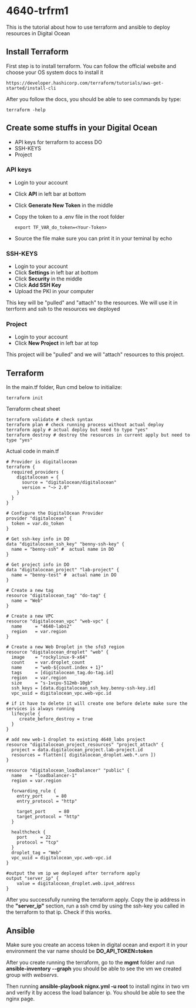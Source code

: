 # 4640-trfrm1
This is the tutorial about how to use terraform and ansible to deploy resources in Digital Ocean

## Install Terraform 
First step is to install terraform. You can follow the official website and choose your OS system docs to install it

```
https://developer.hashicorp.com/terraform/tutorials/aws-get-started/install-cli
```

After you follow the docs, you should be able to see commands by type:
```
terraform -help
```

## Create some stuffs in your Digital Ocean
- API keys for terraform to access DO
- SSH-KEYS
- Project

### API keys
- Login to your account
- Click **API** in left bar at bottom
- Click **Generate New Token** in the middle
- Copy the token to a .env file in the root folder
     
    ```
    export TF_VAR_do_token=<Your-Token>
    ```
- Source the file make sure you can print it in your teminal by echo
### SSH-KEYS
- Login to your account
- Click **Settings** in left bar at bottom
- Click **Security** in the middle
- Click **Add SSH Key**
- Upload the PKI in your computer
<!-- end of the list -->
This key will be "pulled" and "attach" to the resources. We will use it in terrform and ssh to the resources we deployed

### Project
- Login to your account
- Click **New Project** in left bar at top
<!-- end of the list -->
This project will be "pulled" and we will "attach" resources to this project.

## Terraform
In the main.tf folder, Run cmd below to initialize:
```
terraform init
```
Terraform cheat sheet
```
terraform validate # check syntax
terraform plan # check running process without actual deploy
terraform apply # actual deploy but need to type "yes"
terraform destroy # destroy the resources in current apply but need to type "yes"
```
Actual code in main.tf
```
# Provider is digitallocean
terraform {
  required_providers {
    digitalocean = {
      source = "digitalocean/digitalocean"
      version = "~> 2.0"
    }
  }
}

# Configure the DigitalOcean Provider
provider "digitalocean" {
  token = var.do_token
}

# Get ssh-key info in DO
data "digitalocean_ssh_key" "benny-ssh-key" {
  name = "benny-ssh" #  actual name in DO
}

# Get project info in DO
data "digitalocean_project" "lab-project" {
  name = "benny-test" #  actual name in DO
}

# Create a new tag
resource "digitalocean_tag" "do-tag" {
  name = "Web"
}

# Create a new VPC
resource "digitalocean_vpc" "web-vpc" {
  name     = "4640-labs2"
  region   = var.region
}

# Create a new Web Droplet in the sfo3 region
resource "digitalocean_droplet" "web" {
  image    = "rockylinux-9-x64"
  count    = var.droplet_count
  name     = "web-${count.index + 1}"
  tags     = [digitalocean_tag.do-tag.id]
  region   = var.region
  size     = "s-1vcpu-512mb-10gb"
  ssh_keys = [data.digitalocean_ssh_key.benny-ssh-key.id]
  vpc_uuid = digitalocean_vpc.web-vpc.id

# if it have to delete it will create one before delete make sure the services is always running
  lifecycle {
     create_before_destroy = true
  }
}

# add new web-1 droplet to existing 4640_labs project
resource "digitalocean_project_resources" "project_attach" {
  project = data.digitalocean_project.lab-project.id
  resources = flatten([ digitalocean_droplet.web.*.urn ])
}

resource "digitalocean_loadbalancer" "public" {
  name   = "loadbalancer-1"
  region = var.region

  forwarding_rule {
    entry_port     = 80
    entry_protocol = "http"

    target_port     = 80
    target_protocol = "http"
  }

  healthcheck {
    port     = 22
    protocol = "tcp"
  }
  droplet_tag = "Web"
  vpc_uuid = digitalocean_vpc.web-vpc.id
}

#output the vm ip we deployed after terraform apply
output "server_ip" {
    value = digitalocean_droplet.web.ipv4_address
}
```
After you successfully running the terraform apply. Copy the ip address in the **"server_ip"** section, run a ssh cmd by using the ssh-key you called in the terraform to that ip. Check if this works.

## Ansible
Make sure you create an access token in digital ocean and export it in your environment the var name should be **DO_API_TOKEN=token**

After you create running the terraform, go to the **mgmt** folder and run **ansible-inventory --graph** you should be able to see the vm we created group with *webservs*.

Then running **ansible-playbook nignx.yml -u root** to install nginx in two vm and verify it by access the load balancer ip. You should be able to see the nginx page.